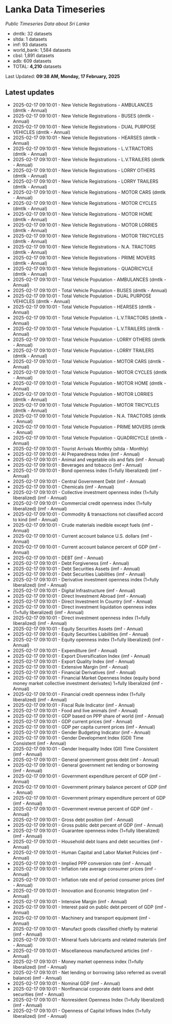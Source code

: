 # Lanka Data Timeseries
*Public Timeseries Data about Sri Lanka*

* dmtlk: 32 datasets
* sltda: 1 datasets
* imf: 93 datasets
* world_bank: 1,584 datasets
* cbsl: 1,891 datasets
* adb: 609 datasets
* TOTAL: **4,210** datasets

Last Updated: **09:38 AM, Monday, 17 February, 2025**

## Latest updates

* 2025-02-17 09:10:01 - New Vehicle Registrations - AMBULANCES (dmtlk - Annual)
* 2025-02-17 09:10:01 - New Vehicle Registrations - BUSES (dmtlk - Annual)
* 2025-02-17 09:10:01 - New Vehicle Registrations - DUAL PURPOSE VEHICLES (dmtlk - Annual)
* 2025-02-17 09:10:01 - New Vehicle Registrations - HEARSES (dmtlk - Annual)
* 2025-02-17 09:10:01 - New Vehicle Registrations - L.V.TRACTORS (dmtlk - Annual)
* 2025-02-17 09:10:01 - New Vehicle Registrations - L.V.TRAILERS (dmtlk - Annual)
* 2025-02-17 09:10:01 - New Vehicle Registrations - LORRY OTHERS (dmtlk - Annual)
* 2025-02-17 09:10:01 - New Vehicle Registrations - LORRY TRAILERS (dmtlk - Annual)
* 2025-02-17 09:10:01 - New Vehicle Registrations - MOTOR CARS (dmtlk - Annual)
* 2025-02-17 09:10:01 - New Vehicle Registrations - MOTOR CYCLES (dmtlk - Annual)
* 2025-02-17 09:10:01 - New Vehicle Registrations - MOTOR HOME (dmtlk - Annual)
* 2025-02-17 09:10:01 - New Vehicle Registrations - MOTOR LORRIES (dmtlk - Annual)
* 2025-02-17 09:10:01 - New Vehicle Registrations - MOTOR TRICYCLES (dmtlk - Annual)
* 2025-02-17 09:10:01 - New Vehicle Registrations - N.A. TRACTORS (dmtlk - Annual)
* 2025-02-17 09:10:01 - New Vehicle Registrations - PRIME MOVERS (dmtlk - Annual)
* 2025-02-17 09:10:01 - New Vehicle Registrations - QUADRICYCLE (dmtlk - Annual)
* 2025-02-17 09:10:01 - Total Vehicle Population - AMBULANCES (dmtlk - Annual)
* 2025-02-17 09:10:01 - Total Vehicle Population - BUSES (dmtlk - Annual)
* 2025-02-17 09:10:01 - Total Vehicle Population - DUAL PURPOSE VEHICLES (dmtlk - Annual)
* 2025-02-17 09:10:01 - Total Vehicle Population - HEARSES (dmtlk - Annual)
* 2025-02-17 09:10:01 - Total Vehicle Population - L.V.TRACTORS (dmtlk - Annual)
* 2025-02-17 09:10:01 - Total Vehicle Population - L.V.TRAILERS (dmtlk - Annual)
* 2025-02-17 09:10:01 - Total Vehicle Population - LORRY OTHERS (dmtlk - Annual)
* 2025-02-17 09:10:01 - Total Vehicle Population - LORRY TRAILERS (dmtlk - Annual)
* 2025-02-17 09:10:01 - Total Vehicle Population - MOTOR CARS (dmtlk - Annual)
* 2025-02-17 09:10:01 - Total Vehicle Population - MOTOR CYCLES (dmtlk - Annual)
* 2025-02-17 09:10:01 - Total Vehicle Population - MOTOR HOME (dmtlk - Annual)
* 2025-02-17 09:10:01 - Total Vehicle Population - MOTOR LORRIES (dmtlk - Annual)
* 2025-02-17 09:10:01 - Total Vehicle Population - MOTOR TRICYCLES (dmtlk - Annual)
* 2025-02-17 09:10:01 - Total Vehicle Population - N.A. TRACTORS (dmtlk - Annual)
* 2025-02-17 09:10:01 - Total Vehicle Population - PRIME MOVERS (dmtlk - Annual)
* 2025-02-17 09:10:01 - Total Vehicle Population - QUADRICYCLE (dmtlk - Annual)
* 2025-02-17 09:10:01 - Tourist Arrivals Monthly (sltda - Monthly)
* 2025-02-17 09:10:01 - AI Preparedness Index (imf - Annual)
* 2025-02-17 09:10:01 - Animal and vegetable oils and fats (imf - Annual)
* 2025-02-17 09:10:01 - Beverages and tobacco (imf - Annual)
* 2025-02-17 09:10:01 - Bond openness index (1=fully liberalized) (imf - Annual)
* 2025-02-17 09:10:01 - Central Government Debt (imf - Annual)
* 2025-02-17 09:10:01 - Chemicals (imf - Annual)
* 2025-02-17 09:10:01 - Collective investment openness index (1=fully liberalized) (imf - Annual)
* 2025-02-17 09:10:01 - Commercial credit openness index (1=fully liberalized) (imf - Annual)
* 2025-02-17 09:10:01 - Commodity & transactions not classified accord to kind (imf - Annual)
* 2025-02-17 09:10:01 - Crude materials inedible except fuels (imf - Annual)
* 2025-02-17 09:10:01 - Current account balance U.S. dollars (imf - Annual)
* 2025-02-17 09:10:01 - Current account balance percent of GDP (imf - Annual)
* 2025-02-17 09:10:01 - DEBT (imf - Annual)
* 2025-02-17 09:10:01 - Debt Forgiveness (imf - Annual)
* 2025-02-17 09:10:01 - Debt Securities Assets (imf - Annual)
* 2025-02-17 09:10:01 - Debt Securities Liabilities (imf - Annual)
* 2025-02-17 09:10:01 - Derivative investment openness index (1=fully liberalized) (imf - Annual)
* 2025-02-17 09:10:01 - Digital Infrastructure (imf - Annual)
* 2025-02-17 09:10:01 - Direct Investment Abroad (imf - Annual)
* 2025-02-17 09:10:01 - Direct Investment In Country (imf - Annual)
* 2025-02-17 09:10:01 - Direct investment liquidation openness index (1=fully liberalized) (imf - Annual)
* 2025-02-17 09:10:01 - Direct investment openness index (1=fully liberalized) (imf - Annual)
* 2025-02-17 09:10:01 - Equity Securities Assets (imf - Annual)
* 2025-02-17 09:10:01 - Equity Securities Liabilities (imf - Annual)
* 2025-02-17 09:10:01 - Equity openness index (1=fully liberalized) (imf - Annual)
* 2025-02-17 09:10:01 - Expenditure (imf - Annual)
* 2025-02-17 09:10:01 - Export Diversification Index (imf - Annual)
* 2025-02-17 09:10:01 - Export Quality Index (imf - Annual)
* 2025-02-17 09:10:01 - Extensive Margin (imf - Annual)
* 2025-02-17 09:10:01 - Financial Derivatives (imf - Annual)
* 2025-02-17 09:10:01 - Financial Market Openness Index (equity bond money market collective investment derivates) 1=fully liberalized (imf - Annual)
* 2025-02-17 09:10:01 - Financial credit openness index (1=fully liberalized) (imf - Annual)
* 2025-02-17 09:10:01 - Fiscal Rule Indicator (imf - Annual)
* 2025-02-17 09:10:01 - Food and live animals (imf - Annual)
* 2025-02-17 09:10:01 - GDP based on PPP share of world (imf - Annual)
* 2025-02-17 09:10:01 - GDP current prices (imf - Annual)
* 2025-02-17 09:10:01 - GDP per capita current prices (imf - Annual)
* 2025-02-17 09:10:01 - Gender Budgeting Indicator (imf - Annual)
* 2025-02-17 09:10:01 - Gender Development Index (GDI) Time Consistent (imf - Annual)
* 2025-02-17 09:10:01 - Gender Inequality Index (GII) Time Consistent (imf - Annual)
* 2025-02-17 09:10:01 - General government gross debt (imf - Annual)
* 2025-02-17 09:10:01 - General government net lending or borrowing (imf - Annual)
* 2025-02-17 09:10:01 - Government expenditure percent of GDP (imf - Annual)
* 2025-02-17 09:10:01 - Government primary balance percent of GDP (imf - Annual)
* 2025-02-17 09:10:01 - Government primary expenditure percent of GDP (imf - Annual)
* 2025-02-17 09:10:01 - Government revenue percent of GDP (imf - Annual)
* 2025-02-17 09:10:01 - Gross debt position (imf - Annual)
* 2025-02-17 09:10:01 - Gross public debt percent of GDP (imf - Annual)
* 2025-02-17 09:10:01 - Guarantee openness index (1=fully liberalized) (imf - Annual)
* 2025-02-17 09:10:01 - Household debt loans and debt securities (imf - Annual)
* 2025-02-17 09:10:01 - Human Capital and Labor Market Policies (imf - Annual)
* 2025-02-17 09:10:01 - Implied PPP conversion rate (imf - Annual)
* 2025-02-17 09:10:01 - Inflation rate average consumer prices (imf - Annual)
* 2025-02-17 09:10:01 - Inflation rate end of period consumer prices (imf - Annual)
* 2025-02-17 09:10:01 - Innovation and Economic Integration (imf - Annual)
* 2025-02-17 09:10:01 - Intensive Margin (imf - Annual)
* 2025-02-17 09:10:01 - Interest paid on public debt percent of GDP (imf - Annual)
* 2025-02-17 09:10:01 - Machinery and transport equipment (imf - Annual)
* 2025-02-17 09:10:01 - Manufact goods classified chiefly by material (imf - Annual)
* 2025-02-17 09:10:01 - Mineral fuels lubricants and related materials (imf - Annual)
* 2025-02-17 09:10:01 - Miscellaneous manufactured articles (imf - Annual)
* 2025-02-17 09:10:01 - Money market openness index (1=fully liberalized) (imf - Annual)
* 2025-02-17 09:10:01 - Net lending or borrowing (also referred as overall balance) (imf - Annual)
* 2025-02-17 09:10:01 - Nominal GDP (imf - Annual)
* 2025-02-17 09:10:01 - Nonfinancial corporate debt loans and debt securities (imf - Annual)
* 2025-02-17 09:10:01 - Nonresident Openness Index (1=fully liberalized) (imf - Annual)
* 2025-02-17 09:10:01 - Openness of Capital Inflows Index (1=fully liberalized) (imf - Annual)